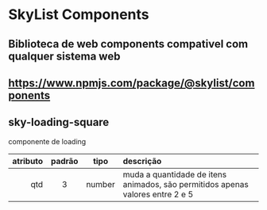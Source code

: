 # SkyList Components #

## Biblioteca de web components compativel com qualquer sistema web ##

https://www.npmjs.com/package/@skylist/components
---------
## sky-loading-square ##
componente de loading

|   atributo  |   padrão    |   tipo  | descrição                           |
|------------:|:-----------:|:-------:|:------------------------------------|
|   qtd       |   3         | number  | muda a quantidade de itens animados, são permitidos apenas valores entre 2 e 5 |